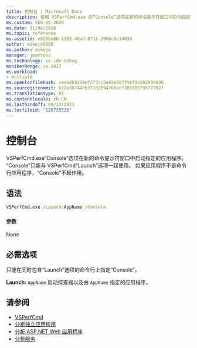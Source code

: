 ```yaml
---
title: 控制台 | Microsoft Docs
description: 使用 VSPerfCmd.exe 的“Console”选项在新的命令提示符窗口中启动指定的应用程序。 必须将它与“Launch”选项一起使用。
ms.custom: SEO-VS-2020
ms.date: 11/04/2016
ms.topic: reference
ms.assetid: e825ba66-1383-46ad-8712-396bc9c14036
author: mikejo5000
ms.author: mikejo
manager: jmartens
ms.technology: vs-ide-debug
monikerRange: vs-2017
ms.workload:
- multiple
ms.openlocfilehash: caaadb9329ef277cc5e82e787f56f9b3b2b96696
ms.sourcegitcommit: b12a38744db371d2894769ecf305585f9577792f
ms.translationtype: HT
ms.contentlocale: zh-CN
ms.lasthandoff: 09/13/2021
ms.locfileid: "126735525"
---
```

# <a name="console"></a>控制台
VSPerfCmd.exe“Console”选项在新的命令提示符窗口中启动指定的应用程序。 “Console”只能与 VSPerfCmd“Launch”选项一起使用。 如果应用程序不是命令行应用程序，“Console”不起作用。

## <a name="syntax"></a>语法

```cmd
VSPerfCmd.exe /Launch:AppName /Console
```

#### <a name="parameters"></a>参数
 None

## <a name="required-options"></a>必需选项
 只能在同时包含“Launch”选项的命令行上指定“Console”。

 **Launch:** `AppName` 启动探查器以及由 `AppName` 指定的应用程序。

## <a name="see-also"></a>请参阅
- [VSPerfCmd](../profiling/vsperfcmd.md)
- [分析独立应用程序](../profiling/command-line-profiling-of-stand-alone-applications.md)
- [分析 ASP.NET Web 应用程序](../profiling/command-line-profiling-of-aspnet-web-applications.md)
- [分析服务](../profiling/command-line-profiling-of-services.md)
